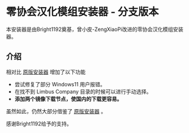 # 零协会汉化模组安装器 - 分支版本

本安装器是由Bright1192奠基，曾小皮-ZengXiaoPi改进的零协会汉化模组安装器。

## 介绍

相对比 [原版安装器](https://github.com/LocalizeLimbusCompany/LLC_MOD_Installer) 增加了以下功能

- 尝试修复了部分 Windows11 用户报错。
- 在找不到 Limbus Company 目录的时候可以进行手动选择。
- **添加两个镜像下载节点，使国内的下载更容易。**

虽然如此，仍然大部分借鉴了 [原版安装器](https://github.com/LocalizeLimbusCompany/LLC_MOD_Installer) 。

感谢Bright1192给予的支持。
